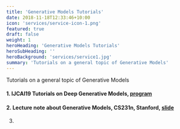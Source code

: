 ```yaml
---
title: 'Generative Models Tutorials'
date: 2018-11-18T12:33:46+10:00
icon: 'services/service-icon-1.png'
featured: true
draft: false
weight: 1
heroHeading: 'Generative Models Tutorials'
heroSubHeading: ''
heroBackground: 'services/service1.jpg'
summary: 'Tutorials on a general topic of Generative Models'
---
```


Tutorials on a general topic of Generative Models


#### 1. IJCAI19 Tutorials on Deep Generative Models, [program](https://ermongroup.github.io/generative-models/)<br>
#### 2. Lecture note about Generative Models, CS231n, Stanford, [slide](http://cs231n.stanford.edu/slides/2017/cs231n_2017_lecture13.pdf)<br>
3. 
